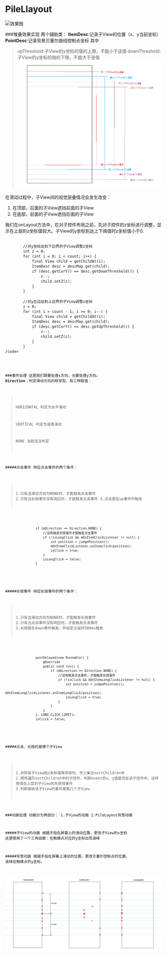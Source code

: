 # PileLlayout

![效果图](preview/PileLayout.gif)

###堆叠效果实现
两个辅助类：
**ItemDesc**:记录子View的位置（x、y当前坐标）
**PointDesc**:记录背景贝塞尔曲线控制点坐标
其中
> upThreshold:子View的y坐标的值的上限，不能小于该值
> downThreshold:子View的y坐标的值的下限，不能大于该值
![上下阈值示意图](preview/PileLayout_00.png)

 在滑动过程中，子View间的视觉层叠情况会发生改变：
1. 在顶部，后面的子View遮挡前面的子View
2. 在底部，前面的子View遮挡后面的子View

我们在onLayout方法中，在对子控件布局之前，先对子控件的z坐标进行调整，显示在上层的z坐标值较大。子View的y坐标到达上下阈值时z坐标值小于0.
<pre>
<code>
		//对y坐标达到下边界的子View调整z坐标
		int z = 0;
		for (int i = 0; i < count; i++) {
			final View child = getChildAt(i);
			ItemDesc desc = descMap.get(child);
			if (desc.getCurY() == desc.getDownThreshold()) {
				z--;
				child.setZ(z);
			}
		}

		//对y左边达到上边界的子View调整z坐标
		z = 0;
		for (int i = count - 1; i >= 0; i--) {
			final View child = getChildAt(i);
			ItemDesc desc = descMap.get(child);
			if (desc.getCurY() == desc.getUpThreshold()) {
				z--;
				child.setZ(z);
			}
		}
/code>
</pre>

###事件处理
这里我们既要处理x方向，也要处理y方向。
**Direction**：判定滑动方向的枚举型，有三种取值：
> HORIZONTAL    判定为水平滑动
> 
> VERTICAL       判定为竖直滑动
> 
> NONE            当前无法判定



#####点击事件
响应点击事件的两个条件：
> 1.只有当滑动方向为NONE时，才能触发点击事件
> 2.只有当长按事件没有响应时，才能触发点击事件
> 3.点击是在up事件中触发
<pre>
<code>
				if (mDirection == Direction.NONE) {
					//没有触发长按事件才能触发点击事件
					if (!isLongClick && mOnItemClickListener != null) {
						int position = judgePosition();
						mOnItemClickListener.onItemclick(position);
						isClick = true;
					}
					isLongClick = false;
				}
</code>
</pre>
#####长按事件
响应长按事件的两个条件：
> 1.只有当滑动方向为NONE时，才能触发长按事件
> 2.只有当点击事件没有响应时，才能触发长发事件
> 3.长按是在down事件触发，并自定义延时500ms触发
<pre>
<code>
				postDelayed(new Runnable() {
					@Override
					public void run() {
						if (mDirection == Direction.NONE) {
							//没有触发点击事件，才能触发长按事件
							if (!isClick && mOnItemLongClickListener != null) {
								int position = judgePosition();
								mOnItemLongClickListener.onItemLongClick(position);
								isLongClick = true;
							}
						}
					}
				}, LONG_CLICK_LIMIT);
				isClick = false;
</code>
</pre>

#####点击、长按的是哪个子View
> 1.对所有子View按z坐标值降序排列，传入集合sortChildren中
> 2.顺序遍历sortChildren中的子控件，判断event的x、y值是否在该子控件中。这样使得在上层的子View优先获得事件
> 3.判断接收该子View的事件是第几个子View

###动画处理
动画分为两部分：
1.子View的动画
2.PileLayout背景动画

#####子View的动画
根据手指在屏幕上的滑动位置，更改子View的x坐标
这里使用了一个三角函数：在触摸点对应的y坐标出现波峰

#####背景动画
根据手指在屏幕上滑动的位置，更改贝塞尔控制点的位置。
波峰在触摸点的y坐标。

![控制点位置](preview/PileLayout_01.png)